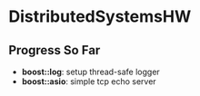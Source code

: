 # DistributedSystemsHW

## Progress So Far

* **boost::log**: setup thread-safe logger
* **boost::asio**: simple tcp echo server
